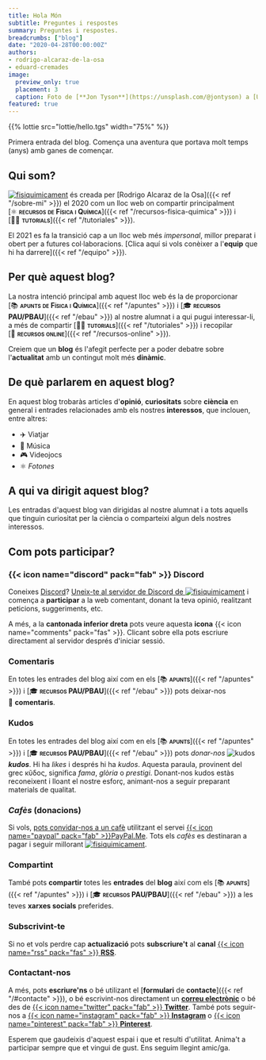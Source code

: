 ```yaml
---
title: Hola Món
subtitle: Preguntes i respostes
summary: Preguntes i respostes.
breadcrumbs: ["blog"]
date: "2020-04-28T00:00:00Z"
authors:
- rodrigo-alcaraz-de-la-osa
- eduard-cremades
image:
  preview_only: true
  placement: 3
  caption: Foto de [**Jon Tyson**](https://unsplash.com/@jontyson) a [Unsplash](https://unsplash.com)
featured: true  
---
```


{{% lottie src="lottie/hello.tgs" width="75%" %}}

Primera entrada del blog. Comença una aventura que portava molt temps (anys) amb ganes de començar.

## Qui som?

[<img draggable="false" class="icon" alt="fisiquimicament" src="/icon/logo-fisiquimicament.svg">](/) és creada per [Rodrigo Alcaraz de la Osa]({{< ref "/sobre-mi" >}}) el 2020 com un lloc web on compartir principalment [⚛️&nbsp;<span style="font-variant:small-caps;">**recursos de Física i Química**</span>]({{< ref "/recursos-fisica-quimica" >}}) i [👐🏼&nbsp;<span style="font-variant:small-caps;">**tutorials**</span>]({{< ref "/tutoriales" >}}).

El 2021 es fa la transició cap a un lloc web més *impersonal*, millor preparat i obert per a futures col·laboracions. [Clica aquí si vols conèixer a l'**equip** que hi ha darrere]({{< ref "/equipo" >}}).

## Per què aquest blog?

La nostra intenció principal amb aquest lloc web és la de proporcionar [📚&nbsp;<span style="font-variant:small-caps;">**apunts de Física i Química**</span>]({{< ref "/apuntes" >}}) i [🎓&nbsp;<span style="font-variant:small-caps;">**recursos PAU/PBAU**</span>]({{< ref "/ebau" >}}) al nostre alumnat i a qui pugui interessar-li, a més de compartir [👐🏼&nbsp;<span style="font-variant:small-caps;">**tutorials**</span>]({{< ref "/tutoriales" >}}) i recopilar [🔗&nbsp;<span style="font-variant:small-caps;">**recursos online**</span>]({{< ref "/recursos-online" >}}).

Creiem que un **blog** és l'afegit perfecte per a poder debatre sobre l'**actualitat** amb un contingut molt més **dinàmic**.

## De què parlarem en aquest blog?
En aquest blog trobaràs articles d'**opinió**, **curiositats** sobre **ciència** en general i entrades relacionades amb els nostres **interessos**, que inclouen, entre altres:

- ✈️ Viatjar
- 🎸 Música
- 🎮 Videojocs
- ⚛️ *Fotones*

## A qui va dirigit aquest blog?

Les entradas d'aquest blog van dirigidas al nostre alumnat i a tots aquells que tinguin curiositat per la ciència o comparteixi algun dels nostres interessos.

## Com pots participar?

### {{< icon name="discord" pack="fab" >}} Discord

Coneixes [Discord](https://discord.com/)? [Uneix-te al servidor de Discord de <img draggable="false" class="icon" alt="fisiquimicament" src="/icon/logo-fisiquimicament.svg">](https://discord.gg/kJqPqTJ) i comença a **participar** a la web comentant, donant la teva opinió, realitzant peticions, suggeriments, etc.

A més, a la **cantonada inferior dreta** pots veure aquesta **icona** {{< icon name="comments" pack="fas" >}}. Clicant sobre ella pots escriure directament al servidor després d'iniciar sessió.

### Comentaris

En totes les entrades del blog així com en els [📚&nbsp;<span style="font-variant:small-caps;">**apunts**</span>]({{< ref "/apuntes" >}}) i [🎓&nbsp;<span style="font-variant:small-caps;">**recursos PAU/PBAU**</span>]({{< ref "/ebau" >}}) pots deixar-nos 💬&nbsp;**comentaris**.

### Kudos

En totes les entrades del blog així com en els [📚&nbsp;<span style="font-variant:small-caps;">**apunts**</span>]({{< ref "/apuntes" >}}) i [🎓&nbsp;<span style="font-variant:small-caps;">**recursos PAU/PBAU**</span>]({{< ref "/ebau" >}}) pots *donar-nos* <img draggable="false" class="icon" alt="kudos" src="/icon/kudos.svg"> ***kudos***. Hi ha *likes* i després hi ha *kudos*. Aquesta paraula, provinent del grec κῦδος, significa *fama*, *glòria* o *prestigi*. Donant-nos kudos estàs reconeixent i lloant el nostre esforç, animant-nos a seguir preparant materials de qualitat.

### *Cafès* (donacions)

Si vols, [pots convidar-nos a un cafè](https://paypal.me/fisiquimicamente) utilitzant el servei [{{< icon name="paypal" pack="fab" >}}PayPal.Me](https://www.paypal.com/es/webapps/mpp/paypal-me). Tots els *cafès* es destinaran a pagar i seguir millorant [<img draggable="false" class="icon" alt="fisiquimicament" src="/icon/logo-fisiquimicament.svg">](/).

### Compartint

També pots <strong>compartir</strong> totes les <strong>entrades</strong> del <strong>blog</strong> així com els [📚&nbsp;<span style="font-variant:small-caps;">**apunts**</span>]({{< ref "/apuntes" >}}) i [🎓&nbsp;<span style="font-variant:small-caps;">**recursos PAU/PBAU**</span>]({{< ref "/ebau" >}}) a les teves **xarxes socials** preferides.

### Subscrivint-te

Si no et vols perdre cap **actualizació** pots **subscriure't** al **canal** [{{< icon name="rss" pack="fas" >}} **RSS**](/index.xml).

### Contactant-nos

A més, pots **escriure'ns** o bé utilizant el [**formulari** de **contacte**]({{< ref "/#contacte" >}}), o bé escrivint-nos directament un [**correu electrònic**](mailto:contacte@fisiquimicament.com) o bé des de [{{< icon name="twitter" pack="fab" >}} **Twitter**](https://twitter.com/fqmente). També pots seguir-nos a [{{< icon name="instagram" pack="fab" >}} **Instagram**](https://www.instagram.com/fisiquimicamente/) o [{{< icon name="pinterest" pack="fab" >}} **Pinterest**](https://www.pinterest.es/fisiquimicamente/).

Esperem que gaudeixis d'aquest espai i que et resulti d'utilitat. Anima't a participar sempre que et vingui de gust. Ens seguim llegint amic/ga.
